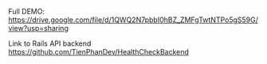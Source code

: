 Full DEMO: https://drive.google.com/file/d/1QWQ2N7pbbI0hBZ_ZMFgTwtNTPo5gS59G/view?usp=sharing

Link to Rails API backend https://github.com/TienPhanDev/HealthCheckBackend
